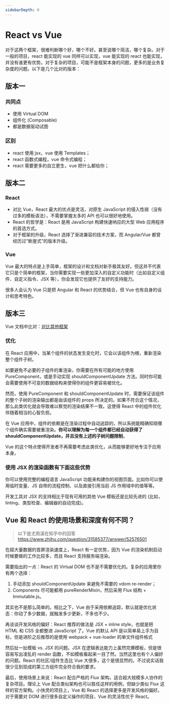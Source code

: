 ```yaml
---
sidebarDepth: 0
---
```


# React vs Vue

对于这两个框架，很难判断哪个好，哪个不好。甚至说哪个简洁，哪个复杂。对于一般的项目，react 能实现的 vue 同样可以实现，vue 能实现的 react 也能实现，并没有谁更有优势。对于复杂的项目，可能不是框架本身的问题，更多的是业务复杂度的问题。以下是几个比对的版本：

## 版本一

### 共同点

- 使用 Virtual DOM
- 组件化 (Composable)
- 都是数据驱动试图

### 区别

- react 使用 jsx，vue 使用 Templates；
- react 函数式编程，vue 命令式编程；
- react 需要更多的自立更生，vue 把什么都给你；

## 版本二

### React

- 对比 Vue，React 最大的优点是灵活，对原生 JavaScript 的侵入性弱（没有过多的模板语法），不需要掌握太多的 API 也可以很好地使用。
- React 的哲学是：React 是用 JavaScript 构建快速响应的大型 Web 应用程序的首选方式。
- 对于框架的升级，React 选择了渐进兼容的技术方案，而 Angular/Vue 都曾经历过“断崖式”的版本升级。

### Vue

Vue 最大的特点是上手简单，框架的设计和文档对新手极其友好。但这并不代表它只是个简单的框架，当你需要实现一些更加深入的自定义功能时（比如自定义组件、自定义指令、JSX 等），你会发现它也提供了友好的支持能力。

很多人会认为 Vue 只是把 Angular 和 React 的优势结合，但 Vue 也有自身的设计和思考特色。

## 版本三

Vue 文档中比对：[对比其他框架](https://cn.vuejs.org/v2/guide/comparison.html)

### 优化

在 React 应用中，当某个组件的状态发生变化时，它会以该组件为根，重新渲染整个组件子树。

如要避免不必要的子组件的重渲染，你需要在所有可能的地方使用 PureComponent，或是手动实现 shouldComponentUpdate 方法。同时你可能会需要使用不可变的数据结构来使得你的组件更容易被优化。

然而，使用 PureComponent 和 shouldComponentUpdate 时，需要保证该组件的整个子树的渲染输出都是由该组件的 props 所决定的。如果不符合这个情况，那么此类优化就会导致难以察觉的渲染结果不一致。这使得 React 中的组件优化伴随着相当的心智负担。

在 Vue 应用中，组件的依赖是在渲染过程中自动追踪的，所以系统能精确知晓哪个组件确实需要被重渲染。**你可以理解为每一个组件都已经自动获得了 shouldComponentUpdate，并且没有上述的子树问题限制**。

Vue 的这个特点使得开发者不再需要考虑此类优化，从而能够更好地专注于应用本身。

### 使用 JSX 的渲染函数有下面这些优势

你可以使用完整的编程语言 JavaScript 功能来构建你的视图页面。比如你可以使用临时变量、JS 自带的流程控制、以及直接引用当前 JS 作用域中的值等等。

开发工具对 JSX 的支持相比于现有可用的其他 Vue 模板还是比较先进的 (比如，linting、类型检查、编辑器的自动完成)。

## Vue 和 React 的使用场景和深度有何不同？

> 以下是尤雨溪在知乎中的回答 https://www.zhihu.com/question/31585377/answer/52576501

在超大量数据的首屏渲染速度上，React 有一定优势，因为 Vue 的渲染机制启动时候要做的工作比较多，而且 React 支持服务端渲染。

需要指出的一点：React 的 Virtual DOM 也不是不需要优化的。复杂的应用里你有两个选择：

1. 手动添加 shouldComponentUpdate 来避免不需要的 vdom re-render；
2. Components 尽可能都用 pureRenderMixin，然后采用 Flux 结构 + Immutable.js。  

其实也不是那么简单的。相比之下，Vue 由于采用依赖追踪，默认就是优化状态：你动了多少数据，就触发多少更新，不多也不少。

再谈谈开发风格的偏好：React 推荐的做法是 JSX + inline style，也就是把 HTML 和 CSS 全都整进 JavaScript 了。Vue 的默认 API 是以简单易上手为目标，但是进阶之后推荐的是使用 webpack + vue-loader 的单文件组件格式

然后扯一扯模板 vs. JSX 的问题。JSX 在逻辑表达能力上虽然完爆模板，但是很容易写出凌乱的 render 函数，不如模板看起来一目了然。当然这里也有个人偏好的问题。React 的社区/组件生态比 Vue 大很多，这个是很显然的。不过说实话我很少见到现成的第三方组件完全符合我的要求。

最后，使用场景上来说：React 配合严格的 Flux 架构，适合超大规模多人协作的复杂项目。理论上 Vue 配合类似架构也可以胜任这样的用例，但缺少类似 Flux 这样的官方架构。小快灵的项目上，Vue 和 React 的选择更多是开发风格的偏好。对于需要对 DOM 进行很多自定义操作的项目，Vue 的灵活性优于 React。
